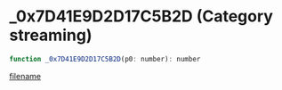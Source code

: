 # _0x7D41E9D2D17C5B2D (Category streaming)

```js
function _0x7D41E9D2D17C5B2D(p0: number): number
```

[filename](_0x7D41E9D2D17C5B2D_m.md ':include')